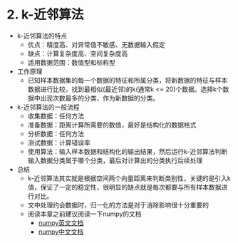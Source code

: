 # 2. k-近邻算法

* k-近邻算法的特点
    * 优点：精度高、对异常值不敏感、无数据输入假定
    * 缺点：计算复杂度高、空间复杂度高
    * 适用数据范围：数值型和标称型
* 工作原理
    * 已知样本数据集的每一个数据的特征和所属分类，将新数据的特征与样本数据进行比较，找到最相似(最近邻)的k(通常k <= 20)个数据。选择k个数据中出现次数最多的分类，作为新数据的分类。
* k-近邻算法的一般流程
    * 收集数据：任何方法
    * 准备数据：距离计算所需要的数值，最好是结构化的数据格式
    * 分析数据：任何方法
    * 测试数据：计算错误率
    * 使用算法：输入样本数据和结构化的输出结果，然后运行k-近邻算法判断输入数据分类属于哪个分类，最后对计算出的分类执行后续处理
* 总结
    * k-近邻算法其实就是根据空间两个向量距离来判断类别性，关键的是引入k值，保证了一定的稳定性，很明显的缺点就是每次都要与所有样本数据进行对比。
    * 文中处理约会数据时，归一化的方法是对于消除影响很十分重要的
    * 阅读本章之前建议阅读一下numpy的文档
        * [numpy英文文档](https://docs.scipy.org/doc/numpy-dev/user/quickstart.html)
        * [numpy中文文档](http://old.sebug.net/paper/books/scipydoc/numpy_intro.html)
